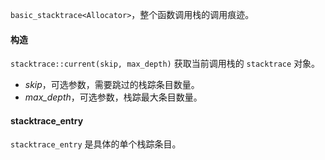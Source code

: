 `basic_stacktrace<Allocator>`，整个函数调用栈的调用痕迹。

#### 构造

`stacktrace::current(skip, max_depth)` 获取当前调用栈的 `stacktrace` 对象。

* _skip_，可选参数，需要跳过的栈踪条目数量。
* _max_depth_，可选参数，栈踪最大条目数量。

#### stacktrace_entry

`stacktrace_entry` 是具体的单个栈踪条目。